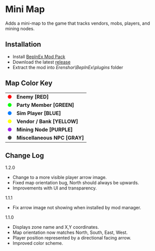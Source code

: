 # Mini Map

Adds a mini-map to the game that tracks vendors, mobs, players, and mining nodes.

## Installation
- Install [BepInEx Mod Pack](https://thunderstore.io/package/bbepis/BepInExPack/)
- Download the latest [release]()
- Extract the mod into *Erenshor\BepInEx\plugins* folder

## Map Color Key

<table>
  <tr>
    <td><span style="display:inline-block;width:12px;height:12px;background-color:#ff0000;border-radius:50%;"></span></td>
    <td><strong>Enemy [RED]</strong></td>
  </tr>
  <tr>
    <td><span style="display:inline-block;width:12px;height:12px;background-color:#00ff00;border-radius:50%;"></span></td>
    <td><strong>Party Member [GREEN]</strong></td>
  </tr>
  <tr>
    <td><span style="display:inline-block;width:12px;height:12px;background-color:#007bff;border-radius:50%;"></span></td>
    <td><strong>Sim Player [BLUE]</strong></td>
  </tr>
  <tr>
    <td><span style="display:inline-block;width:12px;height:12px;background-color:#ffff00;border-radius:50%;"></span></td>
    <td><strong>Vendor / Bank [YELLOW]</strong></td>
  </tr>
  <tr>
    <td><span style="display:inline-block;width:12px;height:12px;background-color:#a020f0;border-radius:50%;"></span></td>
    <td><strong>Mining Node [PURPLE]</strong></td>
  </tr>
  <tr>
    <td><span style="display:inline-block;width:12px;height:12px;background-color:#444444;border-radius:50%;"></span></td>
    <td><strong>Miscellaneous NPC [GRAY]</strong></td>
  </tr>
</table>


## Change Log
1.2.0
- Change to a more visible player arrow image.
- Fixed map orientation bug, North should always be upwards.
- Improvements with UI and transparency.

1.1.1
- Fix arrow image not showing when installed by mod manager.

1.1.0
- Displays zone name and X,Y coordinates.
- Map orientation now matches North, South, East, West.
- Player position represented by a directional facing arrow.
- Improved color scheme.